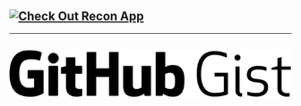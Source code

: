 ## [![Check Out Recon App](https://recon.us.com/img/favicon.ico)](https://recon.us.com)
------
## [![ My Gists](https://raw.githubusercontent.com/b4b4r07/i/master/gist/logo.png)](https://gist.github.com/hostinfodev)

